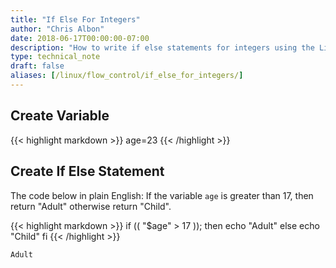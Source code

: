```yaml
---
title: "If Else For Integers"
author: "Chris Albon"
date: 2018-06-17T00:00:00-07:00
description: "How to write if else statements for integers using the Linux command line."
type: technical_note
draft: false
aliases: [/linux/flow_control/if_else_for_integers/]
---
```


## Create Variable

{{< highlight markdown >}}
age=23
{{< /highlight >}}

## Create If Else Statement

The code below in plain English: If the variable `age` is greater than 17, then return "Adult" otherwise return "Child".

{{< highlight markdown >}}
if (( "$age" > 17 )); then
    echo "Adult"
else
    echo "Child"
fi
{{< /highlight >}}
```
Adult
```